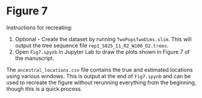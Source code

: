 # Figure 7

Instructions for recreating:

1) Optional - Create the dataset by running `TwoPopsTwoDims.slim`. This will output the tree sequence file `rep1_S025_I1_R2_W100_D2.trees`.
2) Open `Fig7.ipynb` in Jupyter Lab to draw the plots shown in Figure 7 of the manuscript.

The `ancestral_locations.csv` file contains the true and estimated locations using various windows. This is output at the end of `Fig7.ipynb` and can be used to recreate the figure without rerunning everything from the beginning, though this is a quick process.